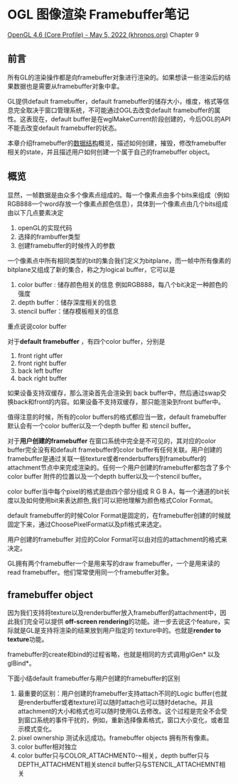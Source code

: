 # OGL 图像渲染 Framebuffer笔记

[OpenGL 4.6 (Core Profile) - May 5, 2022 (khronos.org)](https://link.zhihu.com/?target=https%3A//registry.khronos.org/OpenGL/specs/gl/glspec46.core.pdf) Chapter 9

## 前言

所有GL的渲染操作都是向framebuffer对象进行渲染的。如果想读一些渲染后的结果数据也是需要从framebuffer对象中拿。

GL提供default framebuffer，default framebuffer的储存大小，维度，格式等信息完全取决于窗口管理系统，不可能通过OGL去改变default framebuffer的属性。这表现在，default buffer是在wglMakeCurrent阶段创建的，今后OGL的API不能去改变default framebuffer的状态。

本章介绍framebuffer的[数据结构](https://zhida.zhihu.com/search?content_id=222927888&content_type=Article&match_order=1&q=数据结构&zhida_source=entity)概览，描述如何创建，摧毁，修改framebuffer相关的state，并且描述用户如何创建一个属于自己的framebuffer object。

## 概览

显然，一帧数据是由众多个像素点组成的。每一个像素点由多个bits来组成（例如RGB888一个word存放一个像素点颜色信息），具体到一个像素点由几个bits组成由以下几点要素决定

1. openGL的实现代码
2. 选择的frambuffer类型
3. 创建framebuffer的时候传入的参数

一个像素点中所有相同类型的bit的集合我们定义为bitplane，而一帧中所有像素的bitplane又组成了新的集合，称之为logical buffer，它可以是

1. color buffer : 储存颜色相关的信息 例如RGB888，每八个bit决定一种颜色的强度
2. depth buffer：储存深度相关的信息
3. stencil buffer：储存模板相关的信息

重点说说color buffer

对于**default framebuffer** ，有四个color buffer，分别是

1. front right uffer
2. front right buffer
3. back left buffer
4. back right buffer

如果设备支持双缓存，那么渲染首先会渲染到 back buffer中，然后通过swap交换back和front的内容。如果设备不支持双缓存，那只能渲染到front buffer中。

值得注意的时候，所有的color buffers的格式都应当一致，default framebuffer默认会有一个color buffer以及一个depth buffer 和 stencil buffer。

对于**用户创建的framebuffer** 在窗口系统中完全是不可见的，其对应的color buffer完全没有和default framebuffer的color buffer有任何关联。用户创建的framebuffer是通过关联一些texture或者renderbuffers到framebuffer的attachment节点中来完成渲染的。任何一个用户创建的framebuffer都包含了多个color buffer 附件的位置以及一个depth buffer以及一个stencil buffer。

color buffer当中每个pixel的格式是由四个部分组成 R G B A，每一个通道的bit长度以及如何使用bit来表达颜色,我们可以把他理解为颜色格式Color Format。

default framebuffer的时候Color Format是固定的，在framebuffer创建的时候就固定下来，通过ChoosePixelFormat以及pfi格式来选定。

用户创建的framebuffer 对应的Color Format可以由对应的attachment的格式来决定。

GL拥有两个framebuffer一个是用来写的draw framebuffer，一个是用来读的read framebuffer。他们常常使用同一个framebuffer对象。

## framebuffer object

因为我们支持将texture以及renderbuffer放入framebuffer的attachment中，因此我们完全可以提供 **off-screen rendering**的功能。进一步去说这个feature，实际就是GL是支持将渲染的结果放到用户指定的 texture中的。也就是**render to texture**功能。

framebuffer的create和bind的过程省略，也就是相同的方式调用glGen* 以及glBind*。

下面小结default framebuffer与用户创建的framebuffer的区别

1. 最重要的区别：用户创建的framebuffer支持attach不同的Logic buffer(也就是renderbuffer或者texture)可以随时attach也可以随时detache。并且attachment的大小和格式也可以随时使用GL去修改。这个过程是完全不会受到窗口系统的事件干扰的，例如，重新选择像素格式，窗口大小变化，或者显示模式变化。
2. pixel ownership 测试永远成功。framebuffer objects 拥有所有像素。
3. color buffer相对独立
4. color buffer只与COLOR_ATTACHMENT0-~相关，depth buffer只与DEPTH_ATTACHMENT相关stencil buffer只与STENCIL_ATTACHEMNT相关



